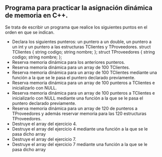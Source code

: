 ## Programa para practicar la asignación dinámica de memoria en C++.
Se trata de escribir un programa que realice los siguientes puntos en el orden en que se indican.
- Declara los siguientes punteros: un puntero a un double, un puntero a un int y un puntero a las estructuras TClientes y  TProveedores.
struct TClientes
{
       string codigo;
       string nombre;
};
struct TProveedores
{
       string codigo;
       string nombre;
};
- Reserva memoria dinámica para los anteriores punteros.
- Reserva memoria dinámica para un array de 100 TClientes.
- Reserva memoria dinámica para un array de 100 TClientes mediante una función a la que se le pasa el puntero declarado previamente.
- Reserva memoria dinámica para un array de 100 punteros a TClientes e inicializarlo con NULL.
- Reserva memoria dinámica para un array de 100 punteros a TClientes e inicializarlo con NULL mediante una función a la que se le pasa el puntero declarado previamente.
- Reserva memoria dinámica para un array de 120 de punteros a TProveedores y además reservar memoria para las 120 estructuras TProveedores.
- Destruye el array del ejercicio 4.
- Destruye el array del ejercicio 4 mediante una función a la que se le pasa dicho array
- Destruye el array del ejercicio 7.
- Destruye el array del ejercicio 7 mediante una función a la que se le pasa dicho array